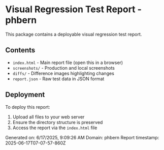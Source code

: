 # Visual Regression Test Report - phbern

This package contains a deployable visual regression test report.

## Contents

- `index.html` - Main report file (open this in a browser)
- `screenshots/` - Production and local screenshots
- `diffs/` - Difference images highlighting changes
- `report.json` - Raw test data in JSON format

## Deployment

To deploy this report:

1. Upload all files to your web server
2. Ensure the directory structure is preserved
3. Access the report via the `index.html` file

Generated on: 6/17/2025, 9:09:26 AM
Domain: phbern
Report timestamp: 2025-06-17T07-07-57-860Z
